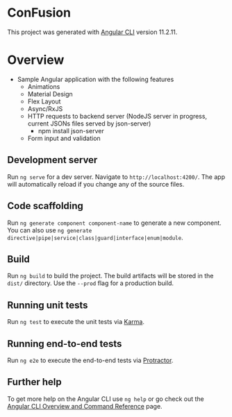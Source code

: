 # ConFusion

This project was generated with [Angular CLI](https://github.com/angular/angular-cli) version 11.2.11.

# Overview

- Sample Angular application with the following features 
  * Animations
  * Material Design
  * Flex Layout
  * Async/RxJS
  * HTTP requests to backend server (NodeJS server in progress, current JSONs files served by json-server)
    * npm install json-server
  * Form input and validation

## Development server

Run `ng serve` for a dev server. Navigate to `http://localhost:4200/`. The app will automatically reload if you change any of the source files.

## Code scaffolding

Run `ng generate component component-name` to generate a new component. You can also use `ng generate directive|pipe|service|class|guard|interface|enum|module`.

## Build

Run `ng build` to build the project. The build artifacts will be stored in the `dist/` directory. Use the `--prod` flag for a production build.

## Running unit tests

Run `ng test` to execute the unit tests via [Karma](https://karma-runner.github.io).

## Running end-to-end tests

Run `ng e2e` to execute the end-to-end tests via [Protractor](http://www.protractortest.org/).

## Further help

To get more help on the Angular CLI use `ng help` or go check out the [Angular CLI Overview and Command Reference](https://angular.io/cli) page.
